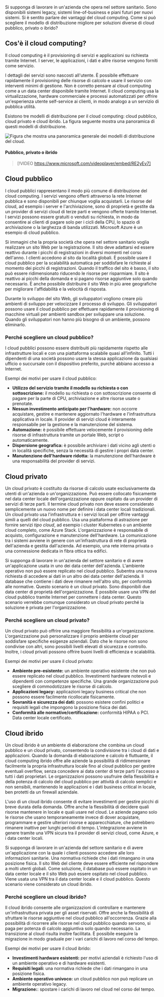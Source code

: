 Si supponga di lavorare in un'azienda che opera nel settore sanitario. Sono disponibili sistemi legacy, sistemi line-of-business e piani futuri per nuovi sistemi. Si è sentito parlare dei vantaggi del cloud computing. Come si può scegliere il modello di distribuzione migliore per soluzioni diverse di cloud pubblico, privato o ibrido?

## <a name="what-is-cloud-computing"></a>Cos'è il cloud computing?

Il cloud computing è il provisioning di servizi e applicazioni su richiesta tramite Internet. I server, le applicazioni, i dati e altre risorse vengono forniti come servizio. 

I dettagli dei servizi sono nascosti all'utente. È possibile effettuare rapidamente il provisioning delle risorse di calcolo e usare il servizio con interventi minimi di gestione. Non è corretto pensare al cloud computing come a un data center disponibile tramite Internet. Il cloud computing usa la virtualizzazione, hardware commerciale e processi automatizzati per offrire un'esperienza utente self-service ai clienti, in modo analogo a un servizio di pubblica utilità.

Esistono tre modelli di distribuzione per il cloud computing: cloud pubblico, cloud privato e cloud ibrido. La figura seguente mostra una panoramica di questi modelli di distribuzione.

![Figura che mostra una panoramica generale dei modelli di distribuzione del cloud.](../media/2-cloud-deployment.png)

#### <a name="public-versus-private-versus-hybrid"></a>Pubblico, privato o ibrido

> [!VIDEO https://www.microsoft.com/videoplayer/embed/RE2yEv7]

## <a name="public-cloud"></a>Cloud pubblico

I cloud pubblici rappresentano il modo più comune di distribuzione del cloud computing. I servizi vengono offerti attraverso la rete Internet pubblica e sono disponibili per chiunque voglia acquistarli. Le risorse del cloud, ad esempio i server e l'archiviazione, sono di proprietà e gestite da un provider di servizi cloud di terze parti e vengono offerte tramite Internet. I servizi possono essere gratuiti o venduti su richiesta, in modo da consentire ai clienti di pagare solo per i cicli della CPU, lo spazio di archiviazione o la larghezza di banda utilizzati. Microsoft Azure è un esempio di cloud pubblico. 

Si immagini che la propria società che opera nel settore sanitario voglia realizzare un sito Web per la registrazione. Il sito deve adattarsi ed essere reattivo durante i picchi di registrazioni in diversi momenti nel corso dell'anno. I clienti accedono al sito da località globali. È possibile usare il cloud pubblico per la scalabilità automatica per soddisfare le richieste al momento dei picchi di registrazioni. Quando il traffico del sito è basso, il sito può essere ridimensionato riducendo le risorse per risparmiare. Il sito è reattivo ai picchi della domanda e si pagano risorse aggiuntive solo quando necessario. È anche possibile distribuire il sito Web in più aree geografiche per migliorare l'affidabilità e la velocità di risposta.

Durante lo sviluppo del sito Web, gli sviluppatori vogliono creare più ambienti di sviluppo per velocizzare il processo di sviluppo. Gli sviluppatori possono usare il cloud pubblico per effettuare rapidamente il provisioning di macchine virtuali per ambienti sandbox per sviluppare una soluzione. Quando gli sviluppatori non hanno più bisogno di un ambiente, possono eliminarlo.

### <a name="why-public-cloud"></a>Perché scegliere un cloud pubblico?

I cloud pubblici possono essere distribuiti più rapidamente rispetto alle infrastrutture locali e con una piattaforma scalabile quasi all'infinito. Tutti i dipendenti di una società possono usare la stessa applicazione da qualsiasi ufficio o succursale con il dispositivo preferito, purché abbiano accesso a Internet. 

Esempi dei motivi per usare il cloud pubblico:

- **Utilizzo del servizio tramite il modello su richiesta o con sottoscrizione:** il modello su richiesta o con sottoscrizione consente di pagare per la parte di CPU, archiviazione e altre risorse usate o prenotate.
- **Nessun investimento anticipato per l'hardware:** non occorre acquistare, gestire e mantenere aggiornato l'hardware e l'infrastruttura applicativa in locale. Il provider di servizi cloud è interamente responsabile per la gestione e la manutenzione del sistema. 
- **Automazione:** è possibile effettuare velocemente il provisioning delle risorse di infrastruttura tramite un portale Web, script o automaticamente. 
- **Dispersione geografica:** è possibile archiviare i dati vicino agli utenti o in località specifiche, senza la necessità di gestire i propri data center.
- **Manutenzione dell'hardware ridotta:** la manutenzione dell'hardware è una responsabilità del provider di servizi.

## <a name="private-cloud"></a>Cloud privato

Un cloud privato è costituito da risorse di calcolo usate esclusivamente da utenti di un'azienda o un'organizzazione. Può essere collocato fisicamente nel data center locale dell'organizzazione oppure ospitato da un provider di servizi di terze parti. Il termine cloud privato non deve essere considerato semplicemente un nuovo nome per definire i data center locali tradizionali. Un cloud privato usa l'infrastruttura e i servizi locali per offrire vantaggi simili a quelli del cloud pubblico. Usa una piattaforma di astrazione per fornire servizi *tipo cloud*, ad esempio i cluster Kubernetes o un ambiente cloud completo, come Azure Stack. L'organizzazione è responsabile di acquisto, configurazione e manutenzione dell'hardware. La comunicazione tra i sistemi avviene in genere con un'infrastruttura di rete di proprietà dell'azienda e gestita dall'azienda. Ad esempio, una rete interna privata o una connessione dedicata in fibra ottica tra edifici.

Si supponga di lavorare in un'azienda del settore sanitario e di avere un'applicazione usata in uno dei data center dell'azienda. L'ambiente operativo non può essere replicato nel cloud pubblico. Subentra una nuova richiesta di accedere ai dati in un altro dei data center dell'azienda. Il database che contiene i dati deve rimanere nell'altro sito, per conformità alle normative. Questo scenario è un cloud privato. Sono disponibili due data center di proprietà dell'organizzazione. È possibile usare una VPN del cloud pubblico tramite Internet per connettere i data center. Questo scenario verrebbe comunque considerato un cloud privato perché la soluzione è privata per l'organizzazione.

### <a name="why-private-cloud"></a>Perché scegliere un cloud privato?

Un cloud privato può offrire una maggiore flessibilità a un'organizzazione. L'organizzazione può personalizzare il proprio ambiente cloud per soddisfare specifiche esigenze aziendali. Dato che le risorse non sono condivise con altri, sono possibili livelli elevati di sicurezza e controllo. Inoltre, i cloud privati possono offrire buoni livelli di efficienza e scalabilità.

Esempi dei motivi per usare il cloud privato:

- **Ambiente pre-esistente:** un ambiente operativo esistente che non può essere replicato nel cloud pubblico. Investimenti hardware notevoli e dipendenti con competenze specifiche. Una grande organizzazione può scegliere di commodotizzare le risorse di calcolo.
- **Applicazioni legacy:** applicazioni legacy business critical che non possono essere facilmente ricollocate fisicamente.
- **Sovranità e sicurezza dei dati:** possono esistere confini politici e requisiti legali che impongono la posizione fisica dei dati.
- **Conformità alle normative/certificazione:** conformità HIPAA o PCI. Data center locale certificato.

## <a name="hybrid-cloud"></a>Cloud ibrido

Un cloud ibrido è un ambiente di elaborazione che combina un cloud pubblico e un cloud privato, consentendo la condivisione tra i cloud di dati e applicazioni. Quando la domanda di elaborazione e calcolo è fluttuante, il cloud computing ibrido offre alle aziende la possibilità di ridimensionare facilmente la propria infrastruttura locale fino al cloud pubblico per gestire eventuali overflow, senza concedere ai data center di terze parti l'accesso a tutti i dati proprietari. Le organizzazioni possono usufruire della flessibilità e della potenza di calcolo del cloud pubblico per attività di calcolo semplici e non sensibili, mantenendo le applicazioni e i dati business critical in locale, ben protetti da un firewall aziendale.

L'uso di un cloud ibrido consente di evitare investimenti per gestire picchi di breve durata della domanda. Offre anche la flessibilità di decidere quali risorse mantenere in locale e quali usare nel cloud. Le aziende pagano solo le risorse che usano temporaneamente invece di dover acquistare, programmare e gestire ulteriori risorse e apparecchiature, che potrebbero rimanere inattive per lunghi periodi di tempo. L'integrazione avviene in genere tramite una VPN sicura tra il provider di servizi cloud, come Azure, e i data center locali.

Si supponga di lavorare in un'azienda del settore sanitario e di avere un'applicazione con la quale i clienti possono accedere alle loro informazioni sanitarie. Una normativa richiede che i dati rimangano in una posizione fisica. Il sito Web del cliente deve essere efficiente nel rispondere a molti utenti globali.  Come soluzione, il database può essere ospitato in un data center locale e il sito Web può essere ospitato nel cloud pubblico. Viene usata una VPN tra il data center locale e il cloud pubblico. Questo scenario viene considerato un cloud ibrido.

### <a name="why-hybrid-cloud"></a>Perché scegliere un cloud ibrido?

Il cloud ibrido consente alle organizzazioni di controllare e mantenere un'infrastruttura privata per gli asset riservati. Offre anche la flessibilità di sfruttare le risorse aggiuntive nel cloud pubblico all'occorrenza. Grazie alla possibilità di ricorrere alle risorse nel cloud pubblico quando servono, si paga per potenza di calcolo aggiuntiva solo quando necessario. La transizione al cloud risulta inoltre facilitata. È possibile eseguire la migrazione in modo graduale per i vari carichi di lavoro nel corso del tempo.

Esempi dei motivi per usare il cloud ibrido:

- **Investimenti hardware esistenti:** per motivi aziendali è richiesto l'uso di un ambiente operativo e di hardware esistenti.
- **Requisiti legali:** una normativa richiede che i dati rimangano in una posizione fisica.
- **Ambiente operativo univoco:** un cloud pubblico non può replicare un ambiente operativo legacy.
- **Migrazione:**: spostare i carichi di lavoro nel cloud nel corso del tempo.
